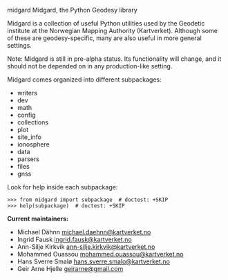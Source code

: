  midgard
Midgard, the Python Geodesy library

Midgard is a collection of useful Python utilities used by the Geodetic
institute at the Norwegian Mapping Authority (Kartverket). Although some of
these are geodesy-specific, many are also useful in more general settings.

Note: Midgard is still in pre-alpha status. Its functionality will change,
      and it should not be depended on in any production-like setting.

Midgard comes organized into different subpackages:

+ writers
+ dev
+ math
+ config
+ collections
+ plot
+ site_info
+ ionosphere
+ data
+ parsers
+ files
+ gnss

Look for help inside each subpackage:

    >>> from midgard import subpackage  # doctest: +SKIP
    >>> help(subpackage)  # doctest: +SKIP


**Current maintainers:**

+ Michael Dähnn <michael.daehnn@kartverket.no>
+ Ingrid Fausk <ingrid.fausk@kartverket.no>
+ Ann-Silje Kirkvik <ann-silje.kirkvik@kartverket.no>
+ Mohammed Ouassou <mohammed.ouassou@kartverket.no>
+ Hans Sverre Smalø <hans.sverre.smalo@kartverket.no>
+ Geir Arne Hjelle <geirarne@gmail.com>
